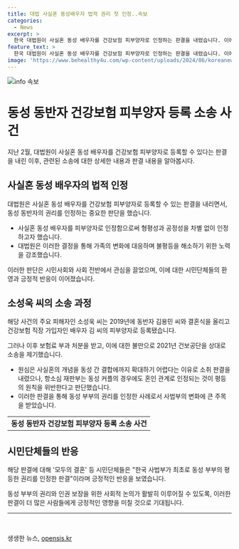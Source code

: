 ```yaml
---
title: 대법 사실혼 동성배우자 법적 권리 첫 인정..속보
categories:
  - News
excerpt: >
  한국 대법원이 사실혼 동성 배우자를 건강보험 피부양자로 인정하는 판결을 내렸습니다. 이에 따라 동성 동반자를 피부양자로 인정하지 않는 것은 헌법상 평등 원칙 위반으로 판단하며, 동성 커플의 사실혼 관계를 이성 커플과 동일시키는 판단을 내렸습니다. 이번 판결은 동성 부부의 권리를 인정한 사법부의 첫 사례로, 시민단체들의 환영을 받았습니다. 해당 사건은 동성 커플의 사실혼 인정과 관련된 이해관계를 새롭게 제시하며 사회적 관심을 끌고 있습니다.
feature_text: >
  한국 대법원이 사실혼 동성 배우자를 건강보험 피부양자로 인정하는 판결을 내렸습니다. 이에 따라 동성 동반자를 피부양자로 인정하지 않는 것은 헌법상 평등 원칙 위반으로 판단하며, 동성 커플의 사실혼 관계를 이성 커플과 동일시키는 판단을 내렸습니다. 이번 판결은 동성 부부의 권리를 인정한 사법부의 첫 사례로, 시민단체들의 환영을 받았습니다. 해당 사건은 동성 커플의 사실혼 인정과 관련된 이해관계를 새롭게 제시하며 사회적 관심을 끌고 있습니다.
image: 'https://www.behealthy4u.com/wp-content/uploads/2024/06/koreanews.jpg'
---
```


<p><img src="https://www.behealthy4u.com/wp-content/uploads/2024/06/koreanews.jpg" alt="info 속보" /></p>

<h1>동성 동반자 건강보험 피부양자 등록 소송 사건</h1>

<p data-ke-size="size16">지난 2월, 대법원이 사실혼 동성 배우자를 건강보험 피부양자로 등록할 수 있다는 판결을 내린 이후, 관련된 소송에 대한 상세한 내용과 판결 내용을 알아봅시다.</p>

<h2>사실혼 동성 배우자의 법적 인정</h2>

<p>대법원은 사실혼 동성 배우자를 건강보험 피부양자로 등록할 수 있는 판결을 내리면서, 동성 동반자의 권리를 인정하는 중요한 판단을 했습니다.</p>

<ul>
    <li>사실혼 동성 배우자를 피부양자로 인정함으로써 형평성과 공정성을 차별 없이 인정하고자 했습니다.</li>
    <li>대법원은 이러한 결정을 통해 가족의 변화에 대응하며 불평등을 해소하기 위한 노력을 강조했습니다.</li>
</ul>

<p data-ke-size="size16">이러한 판단은 시민사회와 사회 전반에서 관심을 끌었으며, 이에 대한 시민단체들의 환영과 긍정적 반응이 이어졌습니다.</p>

<h2>소성욱 씨의 소송 과정</h2>

<p>해당 사건의 주요 피해자인 소성욱 씨는 2019년에 동반자 김용민 씨와 결혼식을 올리고 건강보험 직장 가입자인 배우자 김 씨의 피부양자로 등록됐습니다.</p>

<p>그러나 이후 보험료 부과 처분을 받고, 이에 대한 불만으로 2021년 건보공단을 상대로 소송을 제기했습니다.</p>

<ul>
    <li>원심은 사실혼의 개념을 동성 간 결합에까지 확대하기 어렵다는 이유로 소취 판결을 내렸으나, 항소심 재판부는 동성 커플의 경우에도 혼인 관계로 인정되는 것이 평등의 원칙을 위반한다고 판단했습니다.</li>
    <li>이러한 판결을 통해 동성 부부의 권리를 인정한 사례로서 사법부의 변화에 큰 주목을 받았습니다.</li>
</ul>

<table>
    <tr>
        <td style="text-align: center; height: 17px;"><b>동성 동반자 건강보험 피부양자 등록 소송 사건</b></td>
    </tr>
</table>

<h2>시민단체들의 반응</h2>

<p>해당 판결에 대해 '모두의 결혼' 등 시민단체들은 "한국 사법부가 최초로 동성 부부의 평등한 권리를 인정한 판결"이라며 긍정적인 반응을 보였습니다.</p>

<p>동성 부부의 권리와 인권 보장을 위한 사회적 논의가 활발히 이루어질 수 있도록, 이러한 판결이 더 많은 사람들에게 긍정적인 영향을 미칠 것으로 기대됩니다.</p>

<hr>

<p data-ke-size="size16">&nbsp;</p>
생생한 뉴스, <a href="https://opensis.kr" rel="dofollow">opensis.kr</a>


